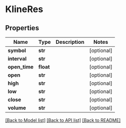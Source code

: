 # KlineRes

## Properties
Name | Type | Description | Notes
------------ | ------------- | ------------- | -------------
**symbol** | **str** |  | [optional] 
**interval** | **str** |  | [optional] 
**open_time** | **float** |  | [optional] 
**open** | **str** |  | [optional] 
**high** | **str** |  | [optional] 
**low** | **str** |  | [optional] 
**close** | **str** |  | [optional] 
**volume** | **str** |  | [optional] 

[[Back to Model list]](../README.md#documentation-for-models) [[Back to API list]](../README.md#documentation-for-api-endpoints) [[Back to README]](../README.md)


